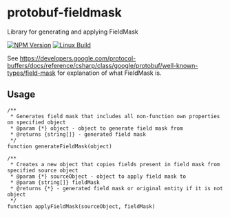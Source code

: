 # protobuf-fieldmask
Library for generating and applying FieldMask

  [![NPM Version][npm-image]][npm-url]
  [![Linux Build][travis-image]][travis-url]

See https://developers.google.com/protocol-buffers/docs/reference/csharp/class/google/protobuf/well-known-types/field-mask for explanation of what FieldMask is.

## Usage

```
/**
 * Generates field mask that includes all non-function own properties on specified object
 * @param {*} object - object to generate field mask from
 * @returns {string[]} - generated field mask
 */
function generateFieldMask(object)
```

```
/**
 * Creates a new object that copies fields present in field mask from specified source object
 * @param {*} sourceObject - object to apply field mask to
 * @param {string[]} fieldMask
 * @returns {*} - generated field mask or original entity if it is not object
 */
function applyFieldMask(sourceObject, fieldMask)
```

[npm-image]: https://img.shields.io/npm/v/protobuf-fieldmask.svg
[npm-url]: https://npmjs.org/package/protobuf-fieldmask
[travis-image]: https://img.shields.io/travis/kibertoad/protobuf-fieldmask/master.svg?label=linux
[travis-url]: https://travis-ci.org/kibertoad/protobuf-fieldmask
